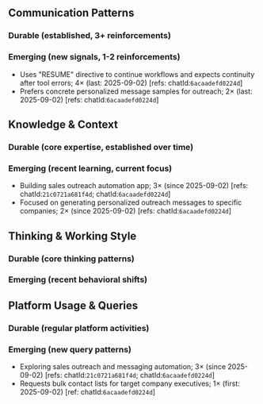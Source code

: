 ## Communication Patterns
### Durable (established, 3+ reinforcements)

### Emerging (new signals, 1-2 reinforcements)
- Uses "RESUME" directive to continue workflows and expects continuity after tool errors; 4× (last: 2025-09-02) [refs: chatId:`6acaadefd0224d`]
- Prefers concrete personalized message samples for outreach; 2× (last: 2025-09-02) [refs: chatId:`6acaadefd0224d`]

## Knowledge & Context
### Durable (core expertise, established over time)

### Emerging (recent learning, current focus)
- Building sales outreach automation app; 3× (since 2025-09-02) [refs: chatId:`21c0721a681f4d`; chatId:`6acaadefd0224d`]
- Focused on generating personalized outreach messages to specific companies; 2× (since 2025-09-02) [refs: chatId:`6acaadefd0224d`]

## Thinking & Working Style
### Durable (core thinking patterns)

### Emerging (recent behavioral shifts)

## Platform Usage & Queries
### Durable (regular platform activities)

### Emerging (new query patterns)
- Exploring sales outreach and messaging automation; 3× (since 2025-09-02) [refs: chatId:`21c0721a681f4d`; chatId:`6acaadefd0224d`]
- Requests bulk contact lists for target company executives; 1× (first: 2025-09-02) [ref: chatId:`6acaadefd0224d`]